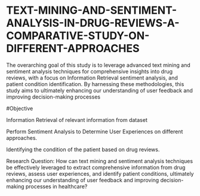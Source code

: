 # TEXT-MINING-AND-SENTIMENT-ANALYSIS-IN-DRUG-REVIEWS-A-COMPARATIVE-STUDY-ON-DIFFERENT-APPROACHES

The overarching goal of this study is to leverage advanced text mining and  sentiment analysis techniques for comprehensive insights into drug reviews, with a focus  on Information Retrieval sentiment analysis,
and patient condition identification. By  harnessing these methodologies, this study  aims to ultimately enhancing our 
understanding of user feedback and improving decision-making processes

#Objective 

Information Retrieval of relevant information from dataset 

Perform Sentiment Analysis to Determine User Experiences on different approaches.

Identifying the condition of the patient based on drug reviews.

Research Question: 
How can text mining and sentiment analysis techniques be effectively leveraged to extract comprehensive information from drug reviews,
assess user experiences, and identify patient conditions, ultimately enhancing our understanding of user feedback and improving decision-making processes in healthcare?
